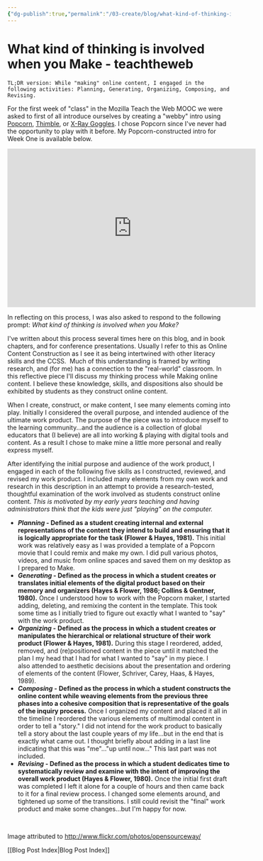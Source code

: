 ```yaml
---
{"dg-publish":true,"permalink":"/03-create/blog/what-kind-of-thinking-is-involved-when-you-make-teachtheweb/","title":"What kind of thinking is involved when you Make? #teachtheweb","tags":["literacy","mozilla","online-content-construction","teachtheweb","technology"]}
---
```


# What kind of thinking is involved when you Make - teachtheweb

```
TL;DR version: While "making" online content, I engaged in the following activities: Planning, Generating, Organizing, Composing, and Revising.
```

For the first week of "class" in the Mozilla Teach the Web MOOC we were asked to first of all introduce ourselves by creating a "webby" intro using [Popcorn](https://popcorn.webmaker.org/), [Thimble](https://thimble.webmaker.org/en-US/), or [X-Ray Goggles](http://hackasaurus.org/en-US/goggles/). I chose Popcorn since I've never had the opportunity to play with it before. My Popcorn-constructed intro for Week One is available below.

<iframe src="http://popcorn.webmadecontent.org/100l_" height="358" width="560" allowfullscreen frameborder="0"></iframe>

In reflecting on this process, I was also asked to respond to the following prompt: _What kind of thinking is involved when you Make?_

I've written about this process several times here on this blog, and in book chapters, and for conference presentations. Usually I refer to this as Online Content Construction as I see it as being intertwined with other literacy skills and the CCSS.  Much of this understanding is framed by writing research, and (for me) has a connection to the "real-world" classroom. In this reflective piece I'll discuss my thinking process while Making online content. I believe these knowledge, skills, and dispositions also should be exhibited by students as they construct online content.

When I create, construct, or make content, I see many elements coming into play. Initially I considered the overall purpose, and intended audience of the ultimate work product. The purpose of the piece was to introduce myself to the learning community...and the audience is a collection of global educators that (I believe) are all into working & playing with digital tools and content. As a result I chose to make mine a little more personal and really express myself.

After identifying the initial purpose and audience of the work product, I engaged in each of the following five skills as I constructed, reviewed, and revised my work product. I included many elements from my own work and research in this description in an attempt to provide a research-tested, thoughtful examination of the work involved as students construct online content. _This is motivated by my early years teaching and having administrators think that the kids were just "playing" on the computer._

- **_Planning_ - Defined as a student creating internal and external representations of the content they intend to build and ensuring that it is logically appropriate for the task (Flower & Hayes, 1981).** This initial work was relatively easy as I was provided a template of a Popcorn movie that I could remix and make my own. I did pull various photos, videos, and music from online spaces and saved them on my desktop as I prepared to Make.
- **_Generating_ - Defined as the process in which a student creates or translates initial elements of the digital product based on their memory and organizers (Hayes & Flower, 1986; Collins & Gentner, 1980).** Once I understood how to work with the Popcorn maker, I started adding, deleting, and remixing the content in the template. This took some time as I initially tried to figure out exactly what I wanted to "say" with the work product.
- _**Organizing -**_ **Defined as the process in which a student creates or manipulates the hierarchical or relational structure of their work product (Flower & Hayes, 1981).** During this stage I reordered, added, removed, and (re)positioned content in the piece until it matched the plan I my head that I had for what I wanted to "say" in my piece. I also attended to aesthetic decisions about the presentation and ordering of elements of the content (Flower, Schriver, Carey, Haas, & Hayes, 1989).
- _**Composing -**_ **Defined as the process in which a student constructs the online content while weaving elements from the previous three phases into a cohesive composition that is representative of the goals of the inquiry process.** Once I organized my content and placed it all in the timeline I reordered the various elements of multimodal content in order to tell a "story." I did not intend for the work product to basically tell a story about the last couple years of my life...but in the end that is exactly what came out. I thought briefly about adding in a last line indicating that this was "me"..."up until now..." This last part was not included.
- **_Revising -_ Defined as the process in which a student dedicates time to systematically review and examine with the intent of improving the overall work product (Hayes & Flower, 1980).** Once the initial first draft was completed I left it alone for a couple of hours and then came back to it for a final review process. I changed some elements around, and tightened up some of the transitions. I still could revisit the "final" work product and make some changes...but I'm happy for now.

 

Image attributed to http://www.flickr.com/photos/opensourceway/

[[Blog Post Index\|Blog Post Index]]